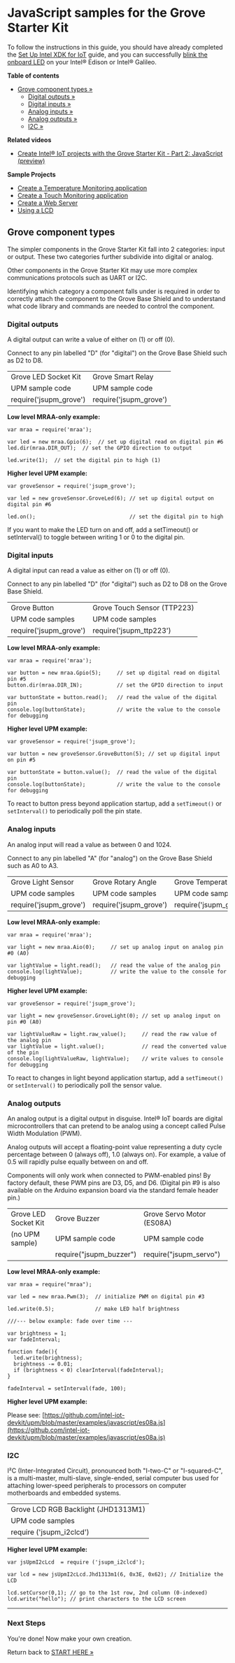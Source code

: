 # JavaScript samples for the Grove Starter Kit

To follow the instructions in this guide, you should have already completed the [Set Up Intel XDK for IoT](/ide_setup/xdk/setup.md) guide, and you can successfully [blink the onboard LED](/ide_setup/xdk/create_project.md) on your Intel® Edison or Intel® Galileo.


**Table of contents**

* [Grove component types »](#grove-component-types)
  * [Digital outputs »](#digital-outputs)
  * [Digital inputs »](#digital-inputs)
  * [Analog inputs »](#analog-inputs)
  * [Analog outputs »](#analog-outputs)
  * [I2C »](#i2c)


**Related videos**

* [Create Intel® IoT projects with the Grove Starter Kit - Part 2: JavaScript (preview)](https://drive.google.com/open?id=0B6gHgawzKtxCZU56NmJfei1GX00&authuser=0)

**Sample Projects**

* [Create a Temperature Monitoring application](https://software.intel.com/en-us/creating-a-temperature-monitoring-app-using-intel-xdk-iot-edition)
* [Create a Touch Monitoring application](https://software.intel.com/en-us/creating-a-touch-monitoring-app-using-intel-xdk-iot-edition)
* [Create a Web Server](https://software.intel.com/en-us/xdk-sample-creating-a-web-server)
* [Using a LCD](https://software.intel.com/en-us/xdk-sample-creating-lcd-display-app)


## Grove component types

The simpler components in the Grove Starter Kit fall into 2 categories: input or output. These two categories further subdivide into digital or analog. 

Other components in the Grove Starter Kit may use more complex communications protocols such as UART or I2C.

Identifying which category a component falls under is required in order to correctly attach the component to the Grove Base Shield and to understand what code library and commands are needed to control the component.


### Digital outputs

A digital output can write a value of either on (1) or off (0).

Connect to any pin labelled "D" (for "digital") on the Grove Base Shield such as D2 to D8.

<table>
  <tr>
    <td>Grove LED Socket Kit</td>
    <td>Grove Smart Relay</td>
  </tr>
  <tr>
    <td>UPM sample code</td>
    <td>UPM sample code</td>
  </tr>
  <tr>
    <td>require('jsupm_grove')</td>
    <td>require('jsupm_grove')</td>
  </tr>
</table>

**Low level MRAA-only example:**

```
var mraa = require('mraa');

var led = new mraa.Gpio(6);  // set up digital read on digital pin #6
led.dir(mraa.DIR_OUT);  // set the GPIO direction to output

led.write(1);  // set the digital pin to high (1)
```

**Higher level UPM example:**

```
var groveSensor = require('jsupm_grove');

var led = new groveSensor.GroveLed(6); // set up digital output on digital pin #6

led.on();                              // set the digital pin to high
```

If you want to make the LED turn on and off, add a setTimeout() or setInterval() to toggle between writing 1 or 0 to the digital pin.  

### Digital inputs

A digital input can read a value as either on (1) or off (0).

Connect to any pin labelled "D" (for "digital") such as D2 to D8 on the Grove Base Shield.

<table>
  <tr>
    <td>Grove Button</td>
    <td>Grove Touch Sensor (TTP223)</td>
  </tr>
  <tr>
    <td>UPM code samples</td>
    <td>UPM code samples</td>
  </tr>
  <tr>
    <td>require('jsupm_grove')</td>
    <td>require('jsupm_ttp223')</td>
  </tr>
</table>

**Low level MRAA-only example:**

```
var mraa = require('mraa');

var button = new mraa.Gpio(5);     // set up digital read on digital pin #5
button.dir(mraa.DIR_IN);           // set the GPIO direction to input

var buttonState = button.read();   // read the value of the digital pin
console.log(buttonState);          // write the value to the console for debugging
```

**Higher level UPM example:**

```
var groveSensor = require('jsupm_grove');

var button = new groveSensor.GroveButton(5); // set up digital input on pin #5

var buttonState = button.value();  // read the value of the digital pin
console.log(buttonState);          // write the value to the console for debugging
```

To react to button press beyond application startup, add a `setTimeout()` or `setInterval()` to periodically poll the pin state.

### Analog inputs

An analog input will read a value as between 0 and 1024.

Connect to any pin labelled "A" (for "analog") on the Grove Base Shield such as A0 to A3.

<table>
  <tr>
    <td>Grove Light Sensor</td>
    <td>Grove Rotary Angle</td>
    <td>Grove Temperature</td>
    <td>Grove Sound Sensor</td>
  </tr>
  <tr>
    <td>UPM code samples</td>
    <td>UPM code samples</td>
    <td>UPM code samples</td>
    <td>UPM code samples</td>
  </tr>
  <tr>
    <td>require('jsupm_grove')</td>
    <td>require('jsupm_grove')</td>
    <td>require('jsupm_grove')</td>
    <td>require("jsupm_mic")</td>
  </tr>
</table>


**Low level MRAA-only example:**

```
var mraa = require('mraa');

var light = new mraa.Aio(0);     // set up analog input on analog pin #0 (A0)

var lightValue = light.read();   // read the value of the analog pin
console.log(lightValue);         // write the value to the console for debugging
```

**Higher level UPM example:**

```
var groveSensor = require('jsupm_grove');

var light = new groveSensor.GroveLight(0); // set up analog input on pin #0 (A0)

var lightValueRaw = light.raw_value();     // read the raw value of the analog pin
var lightValue = light.value();            // read the converted value of the pin
console.log(lightValueRaw, lightValue);    // write values to console for debugging
```

To react to changes in light beyond application startup, add a `setTimeout()` or `setInterval()` to periodically poll the sensor value.

### Analog outputs

An analog output is a digital output in disguise. Intel® IoT boards are digital microcontrollers that can pretend to be analog using a concept called Pulse Width Modulation (PWM). 

Analog outputs will accept a floating-point value representing a duty cycle percentage between 0 (always off), 1.0 (always on). For example, a value of 0.5 will rapidly pulse equally between on and off.

Components will only work when connected to PWM-enabled pins! By factory default, these PWM pins are D3, D5, and D6. (Digital pin #9 is also available on the Arduino expansion board via the standard female header pin.)

<table>
  <tr>
    <td>Grove LED Socket Kit</td>
    <td>Grove Buzzer</td>
    <td>Grove Servo Motor (ES08A)</td>
  </tr>
  <tr>
    <td>(no UPM sample)</td>
    <td>UPM sample code</td>
    <td>UPM sample code</td>
  </tr>
  <tr>
    <td></td>
    <td>require("jsupm_buzzer")</td>
    <td>require("jsupm_servo")</td>
  </tr>
</table>


**Low level MRAA-only example:**

```
var mraa = require("mraa");

var led = new mraa.Pwm(3);  // initialize PWM on digital pin #3

led.write(0.5);             // make LED half brightness

///--- below example: fade over time ---

var brightness = 1;
var fadeInterval;

function fade(){
  led.write(brightness);
  brightness -= 0.01;
  if (brightness < 0) clearInterval(fadeInterval);
}

fadeInterval = setInterval(fade, 100);
```

**Higher level UPM example:**

Please see: [https://github.com/intel-iot-devkit/upm/blob/master/examples/javascript/es08a.js](https://github.com/intel-iot-devkit/upm/blob/master/examples/javascript/es08a.js)


### I2C

I²C (Inter-Integrated Circuit), pronounced both "I-two-C" or "I-squared-C", is a multi-master, multi-slave, single-ended, serial computer bus used for attaching lower-speed peripherals to processors on computer motherboards and embedded systems.

<table>
  <tr>
    <td>Grove LCD RGB Backlight (JHD1313M1)</td>
  </tr>
  <tr>
    <td>UPM code samples</td>
  </tr>
  <tr>
    <td>require ('jsupm_i2clcd')</td>
  </tr>
</table>

**Higher level UPM example:**

```
var jsUpmI2cLcd  = require ('jsupm_i2clcd');
 
var lcd = new jsUpmI2cLcd.Jhd1313m1(6, 0x3E, 0x62); // Initialize the LCD

lcd.setCursor(0,1); // go to the 1st row, 2nd column (0-indexed)
lcd.write("hello"); // print characters to the LCD screen
```

---

### Next Steps

You're done! Now make your own creation. 

Return back to [START HERE »](/START_HERE/arduino_expansion_board.md#now-make-your-own-creation)
